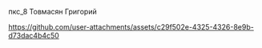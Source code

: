 пкс_8
Товмасян Григорий



https://github.com/user-attachments/assets/c29f502e-4325-4326-8e9b-d73dac4b4c50


